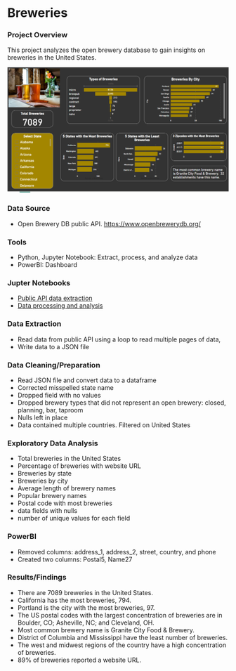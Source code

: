 # Breweries

### Project Overview
This project analyzes the open brewery database to gain insights on breweries in the United States.

![Breweries](https://github.com/Sarah269/glowing-dollop/blob/main/Breweries/BreweryPowerBI.png)

### Data Source
- Open Brewery DB public API. https://www.openbrewerydb.org/
  
### Tools
- Python, Jupyter Notebook:  Extract, process, and analyze data
- PowerBI: Dashboard

### Jupter Notebooks
- [Public API data extraction](https://github.com/Sarah269/glowing-dollop/blob/main/Breweries/Brewery_API.pdf)
- [Data processing and analysis](https://github.com/Sarah269/glowing-dollop/blob/main/Breweries/Brewery.pdf)

### Data Extraction
- Read data from public API using a loop to read multiple pages of data,
- Write data to a JSON file
  
### Data Cleaning/Preparation
- Read JSON file and convert data to a dataframe
- Corrected misspelled state name
- Dropped field with no values
- Dropped brewery types that did not represent an open brewery: closed, planning, bar, taproom
- Nulls left in place
- Data contained multiple countries.  Filtered on United States

### Exploratory Data Analysis
- Total breweries in the United States
- Percentage of breweries  with website URL
- Breweries by state
- Breweries by city
- Average length of brewery names
- Popular brewery names
- Postal code with most breweries
- data fields with nulls
- number of unique values for each field


### PowerBI
- Removed columns: address_1, address_2, street, country, and phone 
- Created two columns:  Postal5, Name27

### Results/Findings
- There are 7089 breweries in the United States.
- California has the most breweries, 794.
- Portland is the city with the most breweries, 97.
- The US postal codes with the largest concentration of breweries are in Boulder, CO; Asheville, NC; and Cleveland, OH.
- Most common brewery name is Granite City Food & Brewery.
- District of Columbia and Mississippi have the least number of breweries.
- The west and midwest regions of the country have a high concentration of breweries.
- 89% of breweries reported a website URL.



